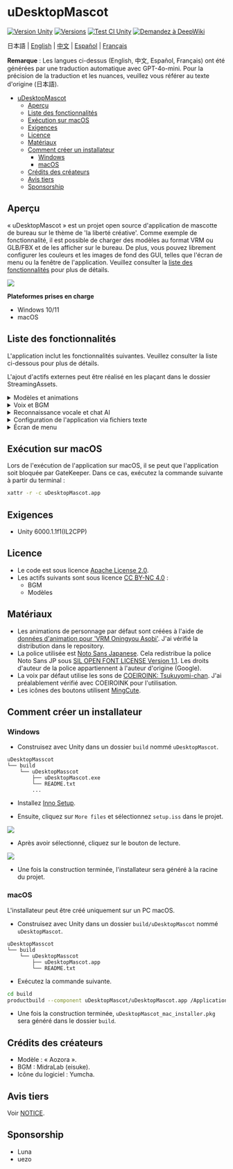 # uDesktopMascot

[![Version Unity](https://img.shields.io/badge/Unity-6000.0%2B-blueviolet?logo=unity)](https://unity.com/releases/editor/archive)
[![Versions](https://img.shields.io/github/release/MidraLab/uDesktopMascot.svg)](https://github.com/MidraLab/uDesktopMascot/releases)
[![Test CI Unity](https://github.com/MidraLab/uDesktopMascot/actions/workflows/edit-test.yml/badge.svg)](https://github.com/MidraLab/uDesktopMascot/actions/workflows/edit-test.yml)
[![Demandez à DeepWiki](https://deepwiki.com/badge.svg)](https://deepwiki.com/MidraLab/uDesktopMascot)

日本語 | [English](README_EN.md) | [中文](README_CN.md) | [Español](README_ES.md) | [Français](README_FR.md)

**Remarque** : Les langues ci-dessus (English, 中文, Español, Français) ont été générées par une traduction automatique avec GPT-4o-mini. Pour la précision de la traduction et les nuances, veuillez vous référer au texte d'origine (日本語).

<!-- TOC -->
* [uDesktopMascot](#udesktopmascot)
  * [Aperçu](#aperçu)
  * [Liste des fonctionnalités](#liste-des-fonctionnalités)
  * [Exécution sur macOS](#exécution-sur-macos)
  * [Exigences](#exigences)
  * [Licence](#licence)
  * [Matériaux](#matériaux)
  * [Comment créer un installateur](#comment-créer-un-installateur)
    * [Windows](#windows)
    * [macOS](#macos)
  * [Crédits des créateurs](#crédits-des-créateurs)
  * [Avis tiers](#avis-tiers)
  * [Sponsorship](#sponsorship)
<!-- TOC -->

## Aperçu

« uDesktopMascot » est un projet open source d'application de mascotte de bureau sur le thème de 'la liberté créative'.
Comme exemple de fonctionnalité, il est possible de charger des modèles au format VRM ou GLB/FBX et de les afficher sur le bureau. De plus, vous pouvez librement configurer les couleurs et les images de fond des GUI, telles que l'écran de menu ou la fenêtre de l'application.
Veuillez consulter la [liste des fonctionnalités](#liste-des-fonctionnalités) pour plus de détails.

![](Docs/Image/AppImage.png)

**Plateformes prises en charge**
* Windows 10/11
* macOS

## Liste des fonctionnalités

L'application inclut les fonctionnalités suivantes. Veuillez consulter la liste ci-dessous pour plus de détails.

L'ajout d'actifs externes peut être réalisé en les plaçant dans le dossier StreamingAssets.

<details>

<summary>Modèles et animations</summary>

* Charge et affiche des fichiers de modèle placés dans StreamingAssets.
  * Support des modèles au format VRM (1.x, 0.x).
  * Support des modèles au format GLB/GLTF. (Les animations ne sont pas supportées)
  * Support des modèles au format FBX. (Cependant, certains modèles peuvent ne pas charger les textures. Les animations ne sont pas prises en charge)
    * Les textures peuvent être chargées en étant placées dans StreamingAssets/textures/.
* Ajout de modèles VRM depuis l'écran de sélection et d'ajout de modèles.
  * Ajout par spécification de chemin
  * Ajout depuis une boîte de dialogue de sélection de fichiers

</details>

<details>

<summary>Voix et BGM</summary>

* Charge et joue les fichiers audio placés sous SteamingAssets/Voice/. S'il y en a plusieurs, ils sont joués de manière aléatoire.
  * Le son joué lors d'un clic est chargé à partir des fichiers audio placés dans StreamingAssets/Voice/Click/.
* Charge et joue les fichiers musicaux placés sous SteamingAssets/BGM/. S'il y en a plusieurs, ils sont joués de manière aléatoire.
* Ajout de la voix par défaut du personnage.
  * La voix par défaut utilise des sons de [COEIROINK: Tsukuyomi-chan](https://coeiroink.com/character/audio-character/tsukuyomi-chan).
  * Elle est jouée au démarrage de l'application, à la fermeture de l'application et lors des clics.

</details>

<details>

<summary>Reconnaissance vocale et chat AI</summary>

* Intégration du moteur de reconnaissance vocale hors ligne [Vosk](https://alphacephei.com/vosk/) pour convertir les entrées microphone en texte en temps réel.
  * Affiche les résultats intermédiaires `[STT][partial]` et les résultats confirmés `[STT][final]` dans la console Unity.
  * Lorsqu'un silence dure `VadSilenceSeconds` (par défaut 1,0 seconde), le texte est confirmé et envoyé à LLM (`[STT][send]` log).
* Une fois le texte confirmé, la fonction de chat AI reçoit le message vocal et le personnage lit la réponse à voix haute.
  * Pendant la génération de la réponse, le microphone est automatiquement mis en pause pour éviter les erreurs de reconnaissance.
* Le bouton microphone sur l'écran ChatDialog permet de basculer l'enregistrement en marche/arrêt.
* Les DLL natives nécessaires (`libvosk.dll`, `libstdc++-6.dll`, `libgcc_s_seh-1.dll`, `libwinpthread-1.dll`, etc.) sont placées dans `Assets/Plugins/x86_64/` et sont automatiquement emballées lors de la compilation.
* Les modèles acoustiques (exemple : `vosk-model-small-ja-0.22`) ou les modèles GGUF quantifiés placés dans `StreamingAssets` vous permettent de traiter plusieurs langues, y compris le japonais et l'anglais, sans connexion réseau.

</details>

<details>

<summary>Configuration de l'application via fichiers texte</summary>
Vous pouvez modifier les paramètres de l'application à l'aide du fichier application_settings.txt.

La structure du fichier de configuration est la suivante :

```txt
[Character]
ModelPath=default.vrm
TexturePaths=test.png
Scale=3
PositionX=0
PositionY=0
PositionZ=0
RotationX=0
RotationY=0
RotationZ=0

[Sound]
VoiceVolume=1
BGMVolume=0.5
SEVolume=1

[Display]
Opacity=1
AlwaysOnTop=True

[Performance]
TargetFrameRate=60
QualityLevel=2

```

</details>

<details>

<summary>Écran de menu</summary>

* Vous pouvez configurer l'image d'arrière-plan et la couleur d'arrière-plan de l'écran de menu.
  * L'image d'arrière-plan peut être chargée à partir des fichiers d'image placés dans StreamingAssets/Menu/. Les formats d'image pris en charge sont les suivants :
    * PNG
    * JPG(JPEG)
    * BMP
    * GIF (image fixe)
    * TGA
    * TIFF
  * La couleur de fond peut être spécifiée par le code couleur.
* Accès aux fonctionnalités suivantes depuis l'écran de menu :
  * Écran de sélection et d'ajout de modèles
  * Fonction de chat AI
  * Fonction LocalWeb
  * Paramètres de l'application
  * Fermeture de l'application
* En appuyant sur le bouton de réduction de l'écran du menu, l'application peut être minimisée dans la zone de notification sous Windows.
  * L'application réduite peut être affichée à nouveau en cliquant sur l'icône de la zone de notification.

</details>

## Exécution sur macOS

Lors de l'exécution de l'application sur macOS, il se peut que l'application soit bloquée par GateKeeper. Dans ce cas, exécutez la commande suivante à partir du terminal :

```sh
xattr -r -c uDesktopMascot.app
```

## Exigences
* Unity 6000.1.1f1(IL2CPP)

## Licence
* Le code est sous licence [Apache License 2.0](LICENSE).
* Les actifs suivants sont sous licence [CC BY-NC 4.0](https://creativecommons.org/licenses/by-nc/4.0/) :
  * BGM
  * Modèles

## Matériaux
* Les animations de personnage par défaut sont créées à l'aide de [données d'animation pour 'VRM Oningyou Asobi'](https://fumi2kick.booth.pm/items/1655686). J'ai vérifié la distribution dans le repository.
* La police utilisée est [Noto Sans Japanese](https://fonts.google.com/noto/specimen/Noto+Sans+JP?lang=ja_Jpan). Cela redistribue la police Noto Sans JP sous [SIL OPEN FONT LICENSE Version 1.1](https://fonts.google.com/noto/specimen/Noto+Sans+JP/license?lang=ja_Jpan). Les droits d'auteur de la police appartiennent à l'auteur d'origine (Google).
* La voix par défaut utilise les sons de [COEIROINK: Tsukuyomi-chan](https://coeiroink.com/character/audio-character/tsukuyomi-chan). J'ai préalablement vérifié avec COEIROINK pour l'utilisation.
* Les icônes des boutons utilisent [MingCute](https://github.com/MidraLab/MingCute).

## Comment créer un installateur
### Windows
* Construisez avec Unity dans un dossier `build` nommé `uDesktopMascot`.
```
uDesktopMasscot
└── build
    └── uDesktopMasscot
        ├── uDesktopMascot.exe
        └── README.txt
        ...
```

* Installez [Inno Setup](https://www.jrsoftware.org/isdl.php).
  
* Ensuite, cliquez sur `More files` et sélectionnez `setup.iss` dans le projet.
  
![](Docs/Image/SetupIss-1.png)
* Après avoir sélectionné, cliquez sur le bouton de lecture.
  
![](Docs/Image/SetupIss-2.png)
* Une fois la construction terminée, l'installateur sera généré à la racine du projet.

### macOS
L'installateur peut être créé uniquement sur un PC macOS.

* Construisez avec Unity dans un dossier `build/uDesktopMascot` nommé `uDesktopMascot`.
```
uDesktopMasscot
└── build
    └── uDesktopMasscot
        ├── uDesktopMascot.app
        └── README.txt
```

* Exécutez la commande suivante.
```sh
cd build
productbuild --component uDesktopMascot/uDesktopMascot.app /Applications ./uDesktopMascot_mac_installer.pkg
```
* Une fois la construction terminée, `uDesktopMascot_mac_installer.pkg` sera généré dans le dossier `build`.

## Crédits des créateurs
* Modèle : « Aozora ».
* BGM : MidraLab (eisuke).
* Icône du logiciel : Yumcha.

## Avis tiers

Voir [NOTICE](./NOTICE.md).

## Sponsorship
- Luna
- uezo